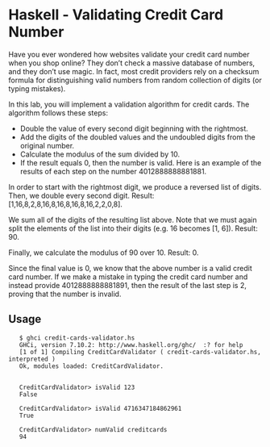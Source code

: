 # Haskell - Validating Credit Card Number

Have you ever wondered how websites validate your credit card number when you shop online? They don’t check a massive database of numbers, and they don’t use magic. In fact, most credit providers rely on a checksum formula for distinguishing valid numbers from random collection of digits (or typing mistakes).

In this lab, you will implement a validation algorithm for credit cards. The algorithm follows these steps:

- Double the value of every second digit beginning with the rightmost.
- Add the digits of the doubled values and the undoubled digits from the original number.
- Calculate the modulus of the sum divided by 10.
- If the result equals 0, then the number is valid. Here is an example of the results of each step on the number 4012888888881881.

In order to start with the rightmost digit, we produce a reversed list of digits. Then, we double every second digit. 
Result: [1,16,8,2,8,16,8,16,8,16,8,16,2,2,0,8].

We sum all of the digits of the resulting list above. Note that we must again split the elements of the list into their digits (e.g. 16 becomes [1, 6]).
Result: 90.

Finally, we calculate the modulus of 90 over 10.
Result: 0.

Since the final value is 0, we know that the above number is a valid credit card number. If we make a mistake in typing the credit card number and instead provide 4012888888881891, then the result of the last step is 2, proving that the number is invalid.

## Usage
```
   $ ghci credit-cards-validator.hs
   GHCi, version 7.10.2: http://www.haskell.org/ghc/  :? for help
   [1 of 1] Compiling CreditCardValidator ( credit-cards-validator.hs, interpreted )
   Ok, modules loaded: CreditCardValidator.


   CreditCardValidator> isValid 123
   False

   CreditCardValidator> isValid 4716347184862961
   True

   CreditCardValidator> numValid creditcards
   94

```
